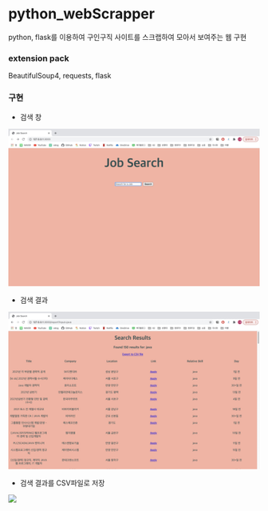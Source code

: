 # python_webScrapper

python, flask를 이용하여 구인구직 사이트를 스크랩하여 모아서 보여주는 웹 구현

### extension pack

BeautifulSoup4, requests, flask

### 구현

- 검색 창
<img width="700" src="images/0.jpg">

- 검색 결과
<img width="700" src="images/1.jpg">

- 검색 결과를 CSV파일로 저장
<img width="700" src="images/2.heic">
